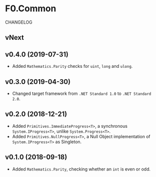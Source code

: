 # F0.Common
CHANGELOG

## vNext

## v0.4.0 (2019-07-31)
- Added `Mathematics.Parity` checks for `uint`, `long` and `ulong`.

## v0.3.0 (2019-04-30)
- Changed target framework from `.NET Standard 1.0` to `.NET Standard 2.0`.

## v0.2.0 (2018-12-21)
- Added `Primitives.ImmediateProgress<T>`, a synchronous `System.IProgress<T>`, unlike `System.Progress<T>`.
- Added `Primitives.NullProgress<T>`, a Null Object implementation of `System.IProgress<T>` as Singleton.

## v0.1.0 (2018-09-18)
- Added `Mathematics.Parity`, checking whether an `int` is even or odd.
